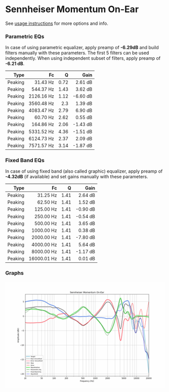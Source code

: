 # Sennheiser Momentum On-Ear
See [usage instructions](https://github.com/jaakkopasanen/AutoEq#usage) for more options and info.

### Parametric EQs
In case of using parametric equalizer, apply preamp of **-6.29dB** and build filters manually
with these parameters. The first 5 filters can be used independently.
When using independent subset of filters, apply preamp of **-6.21 dB**.

| Type    | Fc         |    Q | Gain     |
|--------:|-----------:|-----:|---------:|
| Peaking | 31.43 Hz   | 0.72 | 2.61 dB  |
| Peaking | 544.37 Hz  | 1.43 | 3.62 dB  |
| Peaking | 2126.16 Hz | 1.12 | -6.60 dB |
| Peaking | 3560.48 Hz | 2.3  | 1.39 dB  |
| Peaking | 4083.47 Hz | 2.79 | 6.90 dB  |
| Peaking | 60.70 Hz   | 2.62 | 0.55 dB  |
| Peaking | 164.86 Hz  | 2.06 | -1.43 dB |
| Peaking | 5331.52 Hz | 4.36 | -1.51 dB |
| Peaking | 6124.73 Hz | 2.37 | 2.09 dB  |
| Peaking | 7571.57 Hz | 3.14 | -1.87 dB |

### Fixed Band EQs
In case of using fixed band (also called graphic) equalizer, apply preamp of **-4.32dB**
(if available) and set gains manually with these parameters.

| Type    | Fc          |    Q | Gain     |
|--------:|------------:|-----:|---------:|
| Peaking | 31.25 Hz    | 1.41 | 2.64 dB  |
| Peaking | 62.50 Hz    | 1.41 | 1.52 dB  |
| Peaking | 125.00 Hz   | 1.41 | -0.90 dB |
| Peaking | 250.00 Hz   | 1.41 | -0.54 dB |
| Peaking | 500.00 Hz   | 1.41 | 3.65 dB  |
| Peaking | 1000.00 Hz  | 1.41 | 0.38 dB  |
| Peaking | 2000.00 Hz  | 1.41 | -7.80 dB |
| Peaking | 4000.00 Hz  | 1.41 | 5.64 dB  |
| Peaking | 8000.00 Hz  | 1.41 | -1.17 dB |
| Peaking | 16000.01 Hz | 1.41 | 0.01 dB  |

### Graphs
![](./Sennheiser%20Momentum%20On-Ear.png)